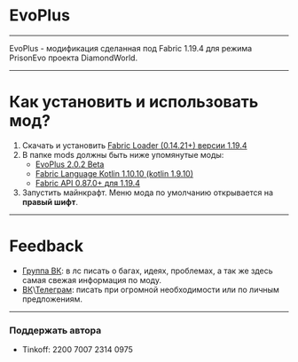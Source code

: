 # EvoPlus

---

EvoPlus - модификация сделанная под Fabric 1.19.4 для режима PrisonEvo проекта DiamondWorld.

---

# Как установить и использовать мод?
1. Скачать и установить [Fabric Loader (0.14.21+) версии 1.19.4](https://fabricmc.net/use/installer)
2. В папке mods должны быть ниже упомянутые моды:
   * [EvoPlus 2.0.2 Beta]([https://github.com/asyncdargen/evo-plus/releases/tag/2.0.2-beta])
   * [Fabric Language Kotlin 1.10.10 (kotlin 1.9.10)](https://modrinth.com/mod/fabric-language-kotlin/version/1.10.10+kotlin.1.9.10)
   * [Fabric API 0.87.0+ для 1.19.4](https://modrinth.com/mod/fabric-api/version/0.87.0+1.19.4)
3. Запустить майнкрафт. Меню мода по умолчанию открывается на **правый шифт**.
---

# Feedback
* [Группа ВК](https://vk.com/evo_pluss): в лс писать о багах, идеях, проблемах, а так же здесь самая свежая информация по моду.
* [ВК](https://vk.com/evo_pluss)\\[Телеграм](https://asyncdargen.t.me/): писать при огромной необходимости или по личным предложениям.

---

### Поддержать автора
 * Tinkoff: 2200 7007 2314 0975
